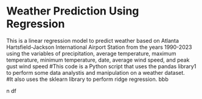# Weather Prediction Using Regression
This is a linear regression model to predict weather based on Atlanta Hartsfield-Jackson International Airport Station from the years 1990-2023 using the variables of precipitation, average temperature, maximum temperature, minimum temperature, date, average wind speed, and peak gust wind speed 
#This code is a Python script that uses the pandas library1 to perform some data analystis and manipulation on a weather dataset.  
#It also uses the sklearn library to perform ridge regression. bbb

n
df
